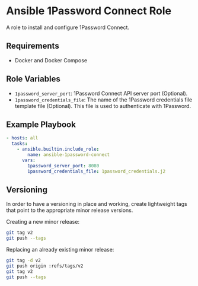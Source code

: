 # Ansible 1Password Connect Role

A role to install and configure 1Password Connect.

## Requirements

- Docker and Docker Compose

## Role Variables

- `1password_server_port`: 1Password Connect API server port (Optional). 
- `1password_credentials_file`: The name of the 1Password credentials file template file (Optional). This file is used to authenticate with 1Password.

## Example Playbook

```yaml
- hosts: all
  tasks:
    - ansible.builtin.include_role:
        name: ansible-1password-connect
      vars:
        1password_server_port: 8080
        1password_credentials_file: 1password_credentials.j2
```

## Versioning

In order to have a versioning in place and working, create lightweight tags that point to the appropriate minor release versions.

Creating a new minor release:

```bash
git tag v2
git push --tags
```

Replacing an already existing minor release:

```bash
git tag -d v2
git push origin :refs/tags/v2
git tag v2
git push --tags
```
